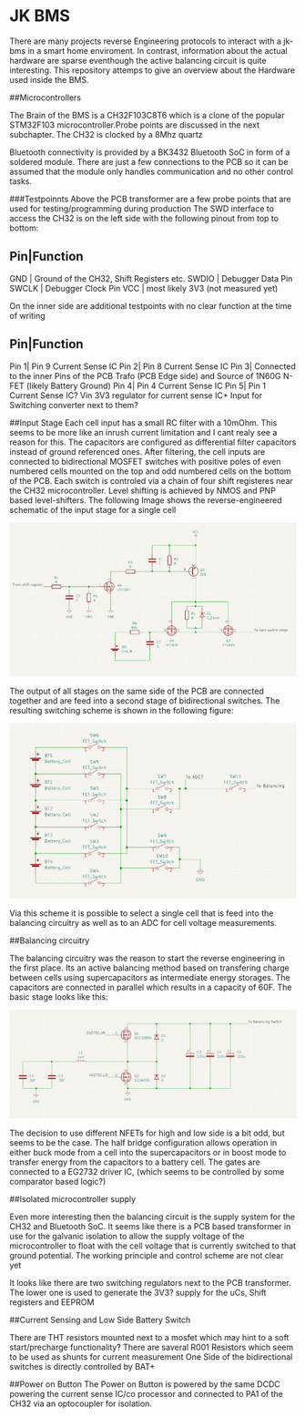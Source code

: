 # JK BMS

There are many projects reverse Engineering protocols to interact with a jk-bms in a smart home enviroment.
In contrast, information about the actual hardware are sparse eventhough the active balancing circuit is
quite interesting. This repository attemps to give an overview about the Hardware used inside the BMS.

##Microcontrollers

The Brain of the BMS is a CH32F103C8T6 which is a clone of the popular STM32F103 microcontroller.Probe points are discussed in the next subchapter.
The CH32 is clocked by a 8Mhz quartz

Bluetooth connectivity is provided by a BK3432 Bluetooth SoC in form of a soldered module. There are just a
few connections to the PCB so it can be assumed that the module only handles communication and no other control tasks.

###Testpoinnts
Above the PCB transformer are a few probe points that are used for testing/programming during production
The SWD interface to access the CH32 is on the left side with the following pinout from top to bottom:

Pin|Function
-----------
GND | Ground of the CH32, Shift Registers etc.
SWDIO | Debugger Data Pin
SWCLK | Debugger Clock Pin
VCC | most likely 3V3 (not measured yet)


On the inner side are additional testpoints with no clear function at the time of writing

Pin|Function
-----------
Pin 1| Pin 9 Current Sense IC
Pin 2| Pin 8 Current Sense IC
Pin 3| Connected to the inner Pins of the PCB Trafo (PCB Edge side) and Source of 1N60G N-FET (likely Battery Ground)
Pin 4| Pin 4 Current Sense IC
Pin 5| Pin 1 Current Sense IC? Vin 3V3 regulator for current sense IC+ Input for Switching converter next to them?

##Input Stage
Each cell input has a small RC filter with a 10mOhm. This seems to be more like an inrush current limitation and I cant realy see
a reason for this. The capacitors are configured as differential filter capacitors instead of ground referenced ones.
After filtering, the cell inputs are connected to bidirectional MOSFET switches with positive poles of even numbered cells mounted on the top and odd numbered cells on the bottom of the PCB.
Each switch is controled via a chain of four shift registeres near the CH32 microcontroller. Level shifting is achieved by NMOS and PNP based level-shifters. The following Image shows the
reverse-engineered schematic of the input stage for a single cell

![](images/Input_Stage.PNG)

The output of all stages on the same side of the PCB are connected together and are feed into a second stage of bidirectional switches. The resulting switching scheme is shown in the following figure:

![](images/Switching_Scheme.PNG)

Via this scheme it is possible to select a single cell that is feed into the balancing circuitry as well as to an ADC for cell voltage measurements.

##Balancing circuitry

The balancing circuitry was the reason to start the reverse engineering in the first place. Its an active balancing method based on transfering charge between cells using supercapacitors as intermediate
energy storages. The capacitors are connected in parallel which results in a capacity of 60F. The basic stage looks like this:

![](images/Balancing_Power_Stage.PNG)

The decision to use different NFETs for high and low side is a bit odd, but seems to be the case. The half bridge configuration
allows operation in either buck mode from a cell into the supercapacitors or in boost mode to transfer energy from the capacitors
to a battery cell. The gates are connected to a EG2732 driver IC, (which seems to be controlled by some comparator based logic?)

##Isolated microcontroller supply

Even more interesting then the balancing circuit is the supply system for the CH32 and Bluetooth SoC. It seems like there is a 
PCB based transformer in use for the galvanic isolation to allow the supply voltage of the microcontroller to float with the cell
voltage that is currently switched to that ground potential. The working principle and control scheme are not clear yet

It looks like there are two switching regulators next to the PCB transformer. The lower one is used to generate the 3V3? supply for the uCs, Shift registers
and EEPROM

##Current Sensing and Low Side Battery Switch

There are THT resistors mounted next to a mosfet which may hint to a soft start/precharge functionality?
There are saveral R001 Resistors which seem to be used as shunts for current measurement
One Side of the bidirectional switches is directly controlled by BAT+

##Power on Button
The Power on Button is powered by the same DCDC powering the current sense IC/co processor and connected to PA1 of the CH32 via an optocoupler for isolation.